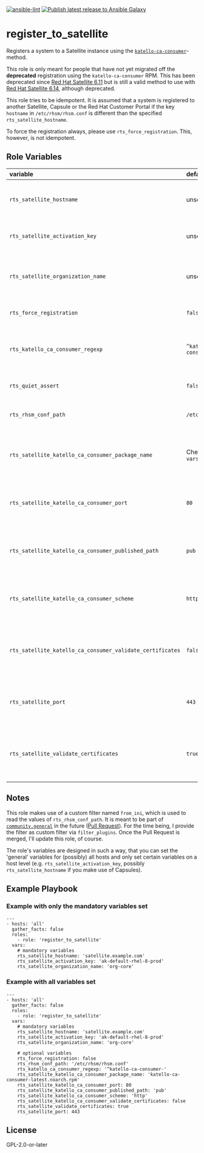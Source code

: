 [![ansible-lint](https://github.com/sscheib/ansible-role-register_to_satellite/actions/workflows/ansible-lint.yml/badge.svg?branch=main)](https://github.com/sscheib/ansible-role-register_to_satellite/actions/workflows/ansible-lint.yml) [![Publish latest release to Ansible Galaxy](https://github.com/sscheib/ansible-role-register_to_satellite/actions/workflows/ansible-galaxy.yml/badge.svg)](https://github.com/sscheib/ansible-role-register_to_satellite/actions/workflows/ansible-galaxy.yml)

register_to_satellite
=========

Registers a system to a Satellite instance using the [`katello-ca-consumer`](https://access.redhat.com/documentation/en-us/red_hat_satellite/6.11/html/managing_hosts/registering_hosts_to_server_managing-hosts#registration-methods_managing-hosts)-method. 

This role is only meant for people that have not yet migrated off the **deprecated** registration using the `katello-ca-consumer` RPM. This has been deprecated since
[Red Hat Satellite 6.11](https://access.redhat.com/documentation/en-us/red_hat_satellite/6.11/html/release_notes/assembly_introducing-red-hat-satellite_sat6-release-notes#ref_deprecated-functionality_assembly_introducing-red-hat-satellite) but is still a valid method to use with [Red Hat Satellite 6.14](https://access.redhat.com/documentation/en-us/red_hat_satellite/6.14/html/release_notes/deprecated-functionality), although deprecated.

This role tries to be idempotent. It is assumed that a system is registered to another Satellite, Capsule or the Red Hat Customer Portal if the key `hostname` in
`/etc/rhsm/rhsm.conf` is different than the specified `rts_satellite_hostname`.

To force the registration always, please use `rts_force_registration`. This, however, is not idempotent.


Role Variables
--------------
| variable                                                  | default                      | required | description                                                                    |
| :-------------------------------------------------------- | :--------------------------- | :------- | :----------------------------------------------------------------------------- |
| `rts_satellite_hostname`                                  | unset                        | true     | Hostname of the Satellite/Capsule to register to and download the Katello RPM  |
| `rts_satellite_activation_key`                            | unset                        | true     | Activation key to use to register with the Satellite/Capsule                   |
| `rts_satellite_organization_name`                         | unset                        | true     | Satellite Organization name to use for registering with the Satellite/Capsule  |
| `rts_force_registration`                                  | `false`                      | false    | Whether to force system registration                                           |
| `rts_katello_ca_consumer_regexp`                          | `^katello-ca-consumer-`      | false    | Regular expression to find existing katello-ca-consumer packages               |
| `rts_quiet_assert`                                        | `false`                      | false    | Whether to quiet assert statements                                             |
| `rts_rhsm_conf_path`                                      | `/etc/rhsm/rhsm.conf`        | false    | Path to the RHSM configuration file                                            |
| `rts_satellite_katello_ca_consumer_package_name`          | Check `vars/main.yml`        | false    | Package name of katello-ca-consumer required for retrieving the RPM            |
| `rts_satellite_katello_ca_consumer_port`                  | `80`                         | false    | Port on which the Satellite/Capsule serves the katello-ca-consumer RPM         |
| `rts_satellite_katello_ca_consumer_published_path`        | `pub`                        | false    | Published path (after Satellite/Capsule hostname) of the katello-ca-consumer   |
| `rts_satellite_katello_ca_consumer_scheme`                | `http`                       | false    | Scheme (http/https) to use when downloading the katello-ca-consumer            |
| `rts_satellite_katello_ca_consumer_validate_certificates` | `false`                      | false    | Whether to verify the HTTPS certificates when downloading the Katello RPM      |
| `rts_satellite_port`                                      | `443`                        | false    | Port on which the Satellite is reachable for subscription-manager registration |
| `rts_satellite_validate_certificates`                     | `true`                       | false    | Whether to validate certificates during subscription-manager registration      |

## Notes

This role makes use of a custom filter named `from_ini`, which is used to read the values of `rts_rhsm_conf_path`. It is meant to be part of
[`community.general`](https://github.com/ansible-collections/community.general) in the future ([Pull Request](https://github.com/ansible-collections/community.general/pull/7743)).
For the time being, I provide the filter as custom filter via `filter_plugins`. Once the Pull Request is merged, I'll update this role, of course.

The role's variables are designed in such a way, that you can set the 'general' variables for (possibly) all hosts and only set certain variables on a host
level (e.g. `rts_satellite_activation_key`, possibly `rts_satellite_hostname` if you make use of Capsules).

Example Playbook
----------------

### Example with only the mandatory variables set
```
---
- hosts: 'all'
  gather_facts: false
  roles:
    - role: 'register_to_satellite'
  vars:
    # mandatory variables
    rts_satellite_hostname: 'satellite.example.com'
    rts_satellite_activation_key: 'ak-default-rhel-8-prod'
    rts_satellite_organization_name: 'org-core'
```

### Example with all variables set
```
---
- hosts: 'all'
  gather_facts: false
  roles:
    - role: 'register_to_satellite'
  vars:
    # mandatory variables
    rts_satellite_hostname: 'satellite.example.com'
    rts_satellite_activation_key: 'ak-default-rhel-8-prod'
    rts_satellite_organization_name: 'org-core'

    # optional variables
    rts_force_registration: false
    rts_rhsm_conf_path: '/etc/rhsm/rhsm.conf'
    rts_katello_ca_consumer_regexp: '^katello-ca-consumer-'
    rts_satellite_katello_ca_consumer_package_name: 'katello-ca-consumer-latest.noarch.rpm'
    rts_satellite_katello_ca_consumer_port: 80
    rts_satellite_katello_ca_consumer_published_path: 'pub'
    rts_satellite_katello_ca_consumer_scheme: 'http'
    rts_satellite_katello_ca_consumer_validate_certificates: false
    rts_satellite_validate_certificates: true
    rts_satellite_port: 443
```

License
-------

GPL-2.0-or-later
